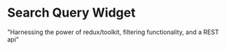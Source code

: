 # Search Query Widget

"Harnessing the power of redux/toolkit, filtering functionality, and a REST api"
